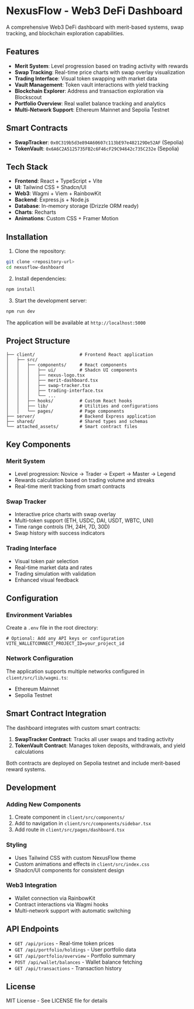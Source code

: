 # NexusFlow - Web3 DeFi Dashboard

A comprehensive Web3 DeFi dashboard with merit-based systems, swap tracking, and blockchain exploration capabilities.

## Features

- **Merit System**: Level progression based on trading activity with rewards
- **Swap Tracking**: Real-time price charts with swap overlay visualization
- **Trading Interface**: Visual token swapping with market data
- **Vault Management**: Token vault interactions with yield tracking
- **Blockchain Explorer**: Address and transaction exploration via Blockscout
- **Portfolio Overview**: Real wallet balance tracking and analytics
- **Multi-Network Support**: Ethereum Mainnet and Sepolia Testnet

## Smart Contracts

- **SwapTracker**: `0x0C319b5d3e894A60607c113bE97e482129De52AF` (Sepolia)
- **TokenVault**: `0x6A6C2A5125735FB2c6F46cF29C94642c735C232e` (Sepolia)

## Tech Stack

- **Frontend**: React + TypeScript + Vite
- **UI**: Tailwind CSS + Shadcn/UI
- **Web3**: Wagmi + Viem + RainbowKit
- **Backend**: Express.js + Node.js
- **Database**: In-memory storage (Drizzle ORM ready)
- **Charts**: Recharts
- **Animations**: Custom CSS + Framer Motion

## Installation

1. Clone the repository:

```bash
git clone <repository-url>
cd nexusflow-dashboard
```

2. Install dependencies:

```bash
npm install
```

3. Start the development server:

```bash
npm run dev
```

The application will be available at `http://localhost:5000`

## Project Structure

```
├── client/                 # Frontend React application
│   ├── src/
│   │   ├── components/     # React components
│   │   │   ├── ui/         # Shadcn UI components
│   │   │   ├── nexus-logo.tsx
│   │   │   ├── merit-dashboard.tsx
│   │   │   ├── swap-tracker.tsx
│   │   │   ├── trading-interface.tsx
│   │   │   └── ...
│   │   ├── hooks/          # Custom React hooks
│   │   ├── lib/            # Utilities and configurations
│   │   └── pages/          # Page components
├── server/                 # Backend Express application
├── shared/                 # Shared types and schemas
└── attached_assets/        # Smart contract files
```

## Key Components

### Merit System

- Level progression: Novice → Trader → Expert → Master → Legend
- Rewards calculation based on trading volume and streaks
- Real-time merit tracking from smart contracts

### Swap Tracker

- Interactive price charts with swap overlay
- Multi-token support (ETH, USDC, DAI, USDT, WBTC, UNI)
- Time range controls (1H, 24H, 7D, 30D)
- Swap history with success indicators

### Trading Interface

- Visual token pair selection
- Real-time market data and rates
- Trading simulation with validation
- Enhanced visual feedback

## Configuration

### Environment Variables

Create a `.env` file in the root directory:

```env
# Optional: Add any API keys or configuration
VITE_WALLETCONNECT_PROJECT_ID=your_project_id
```

### Network Configuration

The application supports multiple networks configured in `client/src/lib/wagmi.ts`:

- Ethereum Mainnet
- Sepolia Testnet

## Smart Contract Integration

The dashboard integrates with custom smart contracts:

1. **SwapTracker Contract**: Tracks all user swaps and trading activity
2. **TokenVault Contract**: Manages token deposits, withdrawals, and yield calculations

Both contracts are deployed on Sepolia testnet and include merit-based reward systems.

## Development

### Adding New Components

1. Create component in `client/src/components/`
2. Add to navigation in `client/src/components/sidebar.tsx`
3. Add route in `client/src/pages/dashboard.tsx`

### Styling

- Uses Tailwind CSS with custom NexusFlow theme
- Custom animations and effects in `client/src/index.css`
- Shadcn/UI components for consistent design

### Web3 Integration

- Wallet connection via RainbowKit
- Contract interactions via Wagmi hooks
- Multi-network support with automatic switching

## API Endpoints

- `GET /api/prices` - Real-time token prices
- `GET /api/portfolio/holdings` - User portfolio data
- `GET /api/portfolio/overview` - Portfolio summary
- `POST /api/wallet/balances` - Wallet balance fetching
- `GET /api/transactions` - Transaction history

## License

MIT License - See LICENSE file for details

